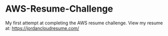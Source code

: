 # AWS-Resume-Challenge
My first attempt at completing the AWS resume challenge.
View my resume at: https://jordancloudresume.com/ 
